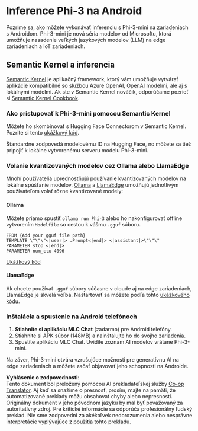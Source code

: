 <!--
CO_OP_TRANSLATOR_METADATA:
{
  "original_hash": "9481b07dda8f9715a5d1ff43fb27568b",
  "translation_date": "2025-07-16T20:15:47+00:00",
  "source_file": "md/01.Introduction/03/Android_Inference.md",
  "language_code": "sk"
}
-->
# **Inference Phi-3 na Android**

Pozrime sa, ako môžete vykonávať inferenciu s Phi-3-mini na zariadeniach s Androidom. Phi-3-mini je nová séria modelov od Microsoftu, ktorá umožňuje nasadenie veľkých jazykových modelov (LLM) na edge zariadeniach a IoT zariadeniach.

## Semantic Kernel a inferencia

[Semantic Kernel](https://github.com/microsoft/semantic-kernel) je aplikačný framework, ktorý vám umožňuje vytvárať aplikácie kompatibilné so službou Azure OpenAI, OpenAI modelmi, ale aj s lokálnymi modelmi. Ak ste v Semantic Kernel nováčik, odporúčame pozrieť si [Semantic Kernel Cookbook](https://github.com/microsoft/SemanticKernelCookBook?WT.mc_id=aiml-138114-kinfeylo).

### Ako pristupovať k Phi-3-mini pomocou Semantic Kernel

Môžete ho skombinovať s Hugging Face Connectorom v Semantic Kernel. Pozrite si tento [ukážkový kód](https://github.com/Azure-Samples/Phi-3MiniSamples/tree/main/semantickernel?WT.mc_id=aiml-138114-kinfeylo).

Štandardne zodpovedá modelovému ID na Hugging Face, no môžete sa tiež pripojiť k lokálne vytvorenému serveru modelu Phi-3-mini.

### Volanie kvantizovaných modelov cez Ollama alebo LlamaEdge

Mnohí používatelia uprednostňujú používanie kvantizovaných modelov na lokálne spúšťanie modelov. [Ollama](https://ollama.com/) a [LlamaEdge](https://llamaedge.com) umožňujú jednotlivým používateľom volať rôzne kvantizované modely:

#### Ollama

Môžete priamo spustiť `ollama run Phi-3` alebo ho nakonfigurovať offline vytvorením `Modelfile` so cestou k vášmu `.gguf` súboru.

```gguf
FROM {Add your gguf file path}
TEMPLATE \"\"\"<|user|> .Prompt<|end|> <|assistant|>\"\"\"
PARAMETER stop <|end|>
PARAMETER num_ctx 4096
```

[Ukážkový kód](https://github.com/Azure-Samples/Phi-3MiniSamples/tree/main/ollama?WT.mc_id=aiml-138114-kinfeylo)

#### LlamaEdge

Ak chcete používať `.gguf` súbory súčasne v cloude aj na edge zariadeniach, LlamaEdge je skvelá voľba. Naštartovať sa môžete podľa tohto [ukážkového kódu](https://github.com/Azure-Samples/Phi-3MiniSamples/tree/main/wasm?WT.mc_id=aiml-138114-kinfeylo).

### Inštalácia a spustenie na Android telefónoch

1. **Stiahnite si aplikáciu MLC Chat** (zadarmo) pre Android telefóny.  
2. Stiahnite si APK súbor (148MB) a nainštalujte ho do svojho zariadenia.  
3. Spustite aplikáciu MLC Chat. Uvidíte zoznam AI modelov vrátane Phi-3-mini.

Na záver, Phi-3-mini otvára vzrušujúce možnosti pre generatívnu AI na edge zariadeniach a môžete začať objavovať jeho schopnosti na Androide.

**Vyhlásenie o zodpovednosti**:  
Tento dokument bol preložený pomocou AI prekladateľskej služby [Co-op Translator](https://github.com/Azure/co-op-translator). Aj keď sa snažíme o presnosť, prosím, majte na pamäti, že automatizované preklady môžu obsahovať chyby alebo nepresnosti. Originálny dokument v jeho pôvodnom jazyku by mal byť považovaný za autoritatívny zdroj. Pre kritické informácie sa odporúča profesionálny ľudský preklad. Nie sme zodpovední za akékoľvek nedorozumenia alebo nesprávne interpretácie vyplývajúce z použitia tohto prekladu.